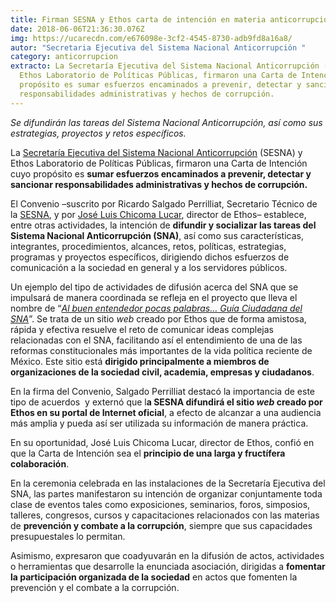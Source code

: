 ```yaml
---
title: Firman SESNA y Ethos carta de intención en materia anticorrupción
date: 2018-06-06T21:36:30.076Z
img: https://ucarecdn.com/e676098e-3cf2-4545-8730-adb9fd8a16a8/
autor: "Secretaria Ejecutiva del Sistema Nacional Anticorrupción "
category: anticorrupcion
extracto: La Secretaría Ejecutiva del Sistema Nacional Anticorrupción (SESNA) y
  Ethos Laboratorio de Políticas Públicas, firmaron una Carta de Intención cuyo
  propósito es sumar esfuerzos encaminados a prevenir, detectar y sancionar
  responsabilidades administrativas y hechos de corrupción.
---
```

*Se difundirán las tareas del Sistema Nacional Anticorrupción, así como sus estrategias, proyectos y retos específicos.*

La [Secretaría Ejecutiva del Sistema Nacional Anticorrupción](https://www.gob.mx/sesna) (SESNA) y Ethos Laboratorio de Políticas Públicas, firmaron una Carta de Intención cuyo propósito es **sumar esfuerzos encaminados a prevenir, detectar y sancionar responsabilidades administrativas y hechos de corrupción.** 

El Convenio –suscrito por Ricardo Salgado Perrilliat, Secretario Técnico de la [SESNA](https://www.gob.mx/sesna), y por [José Luis Chicoma Lucar](https://www.ethos.org.mx/es/nosotros/equipo/jose-luis-chicoma/), director de Ethos– establece, entre otras actividades, la intención de **difundir y socializar las tareas del Sistema Nacional Anticorrupción (SNA)**, así como sus características, integrantes, procedimientos, alcances, retos, políticas, estrategias, programas y proyectos específicos, dirigiendo dichos esfuerzos de comunicación a la sociedad en general y a los servidores públicos.

Un ejemplo del tipo de actividades de difusión acerca del SNA que se impulsará de manera coordinada se refleja en el proyecto que lleva el nombre de “*[Al buen entendedor pocas palabras… Guía Ciudadana del SNA](http://www.guiaciudadanadelsna.org.mx/)*”. Se trata de un sitio *web* creado por Ethos que de forma amistosa, rápida y efectiva resuelve el reto de comunicar ideas complejas relacionadas con el SNA, facilitando así el entendimiento de una de las reformas constitucionales más importantes de la vida política reciente de México. Este sitio está **dirigido principalmente a miembros de organizaciones de la sociedad civil, academia, empresas y ciudadanos**.

En la firma del Convenio, Salgado Perrilliat destacó la importancia de este tipo de acuerdos  y externó que l**a SESNA difundirá el sitio *web* creado por Ethos en su portal de Internet oficial**, a efecto de alcanzar a una audiencia más amplia y pueda así ser utilizada su información de manera práctica.

En su oportunidad, José Luis Chicoma Lucar, director de Ethos, confió en que la Carta de Intención sea el **principio de una larga y fructífera colaboración**.

En la ceremonia celebrada en las instalaciones de la Secretaría Ejecutiva del SNA, las partes manifestaron su intención de organizar conjuntamente toda clase de eventos tales como exposiciones, seminarios, foros, simposios, talleres, congresos, cursos y capacitaciones relacionados con las materias de **prevención y combate a la corrupción**, siempre que sus capacidades presupuestales lo permitan.

Asimismo, expresaron que coadyuvarán en la difusión de actos, actividades o herramientas que desarrolle la enunciada asociación, dirigidas a **fomentar la participación organizada de la sociedad** en actos que fomenten la prevención y el combate a la corrupción.